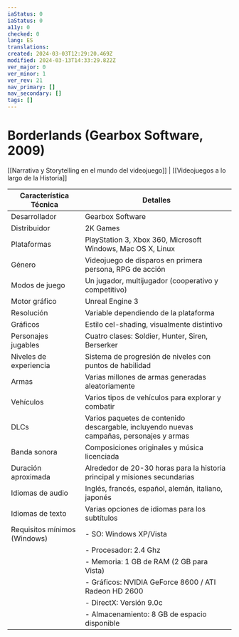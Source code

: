 ```yaml
---
iaStatus: 0
iaStatus: 0
a11y: 0
checked: 0
lang: ES
translations: 
created: 2024-03-03T12:29:20.469Z
modified: 2024-03-13T14:33:29.822Z
ver_major: 0
ver_minor: 1
ver_rev: 21
nav_primary: []
nav_secondary: []
tags: []
---
```

# Borderlands (Gearbox Software, 2009)

[[Narrativa y Storytelling en el mundo del videojuego]] | [[Videojuegos a lo largo de la Historia]]

| Característica Técnica      | Detalles                                   |
|------------------------------|--------------------------------------------|
| Desarrollador                | Gearbox Software                           |
| Distribuidor                 | 2K Games                                   |
| Plataformas                  | PlayStation 3, Xbox 360, Microsoft Windows, Mac OS X, Linux |
| Género                       | Videojuego de disparos en primera persona, RPG de acción |
| Modos de juego               | Un jugador, multijugador (cooperativo y competitivo) |
| Motor gráfico                | Unreal Engine 3                            |
| Resolución                   | Variable dependiendo de la plataforma      |
| Gráficos                     | Estilo cel-shading, visualmente distintivo |
| Personajes jugables          | Cuatro clases: Soldier, Hunter, Siren, Berserker |
| Niveles de experiencia       | Sistema de progresión de niveles con puntos de habilidad |
| Armas                        | Varias millones de armas generadas aleatoriamente |
| Vehículos                    | Varios tipos de vehículos para explorar y combatir |
| DLCs                         | Varios paquetes de contenido descargable, incluyendo nuevas campañas, personajes y armas |
| Banda sonora                 | Composiciones originales y música licenciada |
| Duración aproximada          | Alrededor de 20-30 horas para la historia principal y misiones secundarias |
| Idiomas de audio             | Inglés, francés, español, alemán, italiano, japonés |
| Idiomas de texto             | Varias opciones de idiomas para los subtítulos |
| Requisitos mínimos (Windows) | - SO: Windows XP/Vista                    |
|                              | - Procesador: 2.4 Ghz                      |
|                              | - Memoria: 1 GB de RAM (2 GB para Vista)   |
|                              | - Gráficos: NVIDIA GeForce 8600 / ATI Radeon HD 2600 |
|                              | - DirectX: Versión 9.0c                     |
|                              | - Almacenamiento: 8 GB de espacio disponible |
